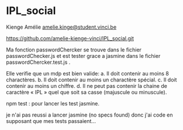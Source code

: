 # IPL_social

Kienge Amélie amelie.kinge@student.vinci.be

https://github.com/amelie-kienge-vinci/IPL_social.git


Ma fonction passwordChercker se trouve dans le fichier passwordChecker.js et est tester grace a jasmine dans le fichier passwordChercker.test.js .

Elle verifie que un mdp est bien valide:
a.	Il doit contenir au moins 8 charactères.
b.	Il doit contenir au moins un charactère spécial.
c.	Il doit contenir au moins un chiffre.
d.	Il ne peut pas contenir la chaine de caractère « IPL » quel que soit sa casse (majuscule ou minuscule).

npm test : pour lancer les test jasmine.

je n'ai pas reussi a lancer jasmine (no specs found) donc j'ai code en supposant que mes tests passaient...
